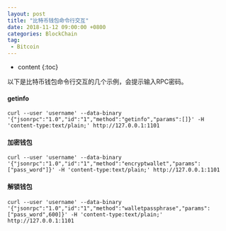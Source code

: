 ```yaml
---
layout: post
title: "比特币钱包命令行交互"
date: 2018-11-12 09:00:00 +0800 
categories: BlockChain
tag:
 - Bitcoin
---
```

* content
{:toc}

以下是比特币钱包命令行交互的几个示例，会提示输入RPC密码。

#### getinfo
```
curl --user 'username' --data-binary '{"jsonrpc":"1.0","id":"1","method":"getinfo","params":[]}' -H 'content-type:text/plain;' http://127.0.0.1:1101
```

<!-- more -->

#### 加密钱包
```
curl --user 'username' --data-binary '{"jsonrpc":"1.0","id":"1","method":"encryptwallet","params":["pass_word"]}' -H 'content-type:text/plain;' http://127.0.0.1:1101
```


#### 解锁钱包

```
curl --user 'username' --data-binary '{"jsonrpc":"1.0","id":"1","method":"walletpassphrase","params":["pass_word",600]}' -H 'content-type:text/plain;' http://127.0.0.1:1101
```



